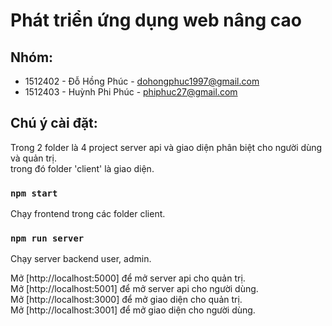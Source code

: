 # Phát triển ứng dụng web nâng cao

## Nhóm:

- 1512402 - Đỗ Hồng Phúc - dohongphuc1997@gmail.com<br />
- 1512403 - Huỳnh Phi Phúc - phiphuc27@gmail.com<br />

## Chú ý cài đặt:

Trong 2 folder là 4 project server api và giao diện phân biệt cho người dùng và quản trị.<br />
trong đó folder 'client' là giao diện.

### `npm start`

Chạy frontend trong các folder client.<br />

### `npm run server`

Chạy server backend user, admin.<br />

Mở [http://localhost:5000] để mở server api cho quản trị.<br />
Mở [http://localhost:5001] để mở server api cho người dùng.<br />
Mở [http://localhost:3000] để mở giao diện cho quản trị.<br />
Mở [http://localhost:3001] để mở giao diện cho người dùng.<br />
